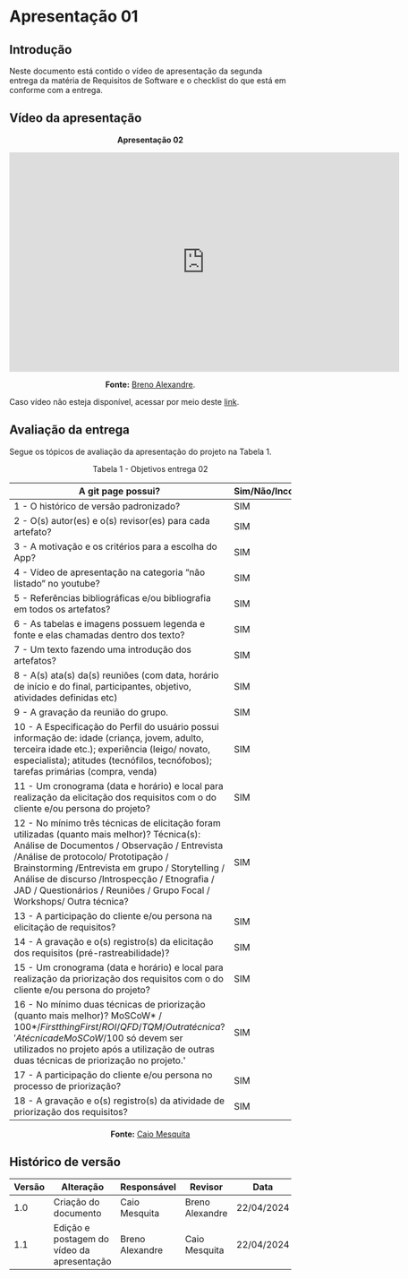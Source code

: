 # Apresentação 01 

## Introdução
Neste documento está contido o vídeo de apresentação da segunda entrega da matéria de Requisitos de Software e o checklist do que está em conforme com a entrega.

## Vídeo da apresentação


<center>

**Apresentação 02**

<iframe width="697" height="392" src="https://www.youtube.com/embed/OS4mE7wQ69U" title="Requisitos de software Apresentação 02 - G02" frameborder="0" allow="accelerometer; autoplay; clipboard-write; encrypted-media; gyroscope; picture-in-picture; web-share" referrerpolicy="strict-origin-when-cross-origin" allowfullscreen></iframe>

**Fonte:** [Breno Alexandre](https://github.com/brenoalexandre0).
</center>

Caso vídeo não esteja disponível, acessar por meio deste [link](https://www.youtube.com/watch?v=OS4mE7wQ69U).


## Avaliação da entrega

Segue os tópicos de avaliação da apresentação do projeto na Tabela 1.

<p align="center"> Tabela 1 - Objetivos entrega 02</p>

A git page possui?  | Sim/Não/Incompleto
--------- | ------
1 - O histórico de versão padronizado? | SIM
2 - O(s) autor(es) e o(s) revisor(es) para cada artefato? | SIM
3 - A motivação e os critérios para a escolha do App? | SIM
4 - Vídeo de apresentação na categoria “não listado” no youtube? | SIM
5 - Referências bibliográficas e/ou bibliografia em todos os artefatos? | SIM
6 - As tabelas e imagens possuem legenda e fonte e elas chamadas dentro dos texto? | SIM
7 - Um texto fazendo uma introdução dos artefatos? | SIM
8 - A(s) ata(s) da(s) reuniões (com data, horário de início e do final, participantes, objetivo, atividades definidas etc) | SIM
9 - A gravação da reunião do grupo. | SIM
10 - A Especificação do Perfil do usuário possui informação de: idade (criança, jovem, adulto, terceira idade etc.); experiência (leigo/ novato, especialista);  atitudes (tecnófilos, tecnófobos); tarefas primárias (compra, venda) | SIM
11 - Um cronograma (data e horário) e local para realização da elicitação dos requisitos com o do cliente e/ou persona do projeto? | SIM
12 - No mínimo três técnicas de elicitação foram utilizadas (quanto mais melhor)? Técnica(s): Análise de Documentos / Observação / Entrevista /Análise de protocolo/ Prototipação / Brainstorming /Entrevista em grupo / Storytelling / Análise de discurso /Introspecção / Etnografia / JAD / Questionários / Reuniões / Grupo Focal / Workshops/ Outra técnica? | SIM
13 - A participação do cliente e/ou persona na elicitação de requisitos? | SIM
14 - A gravação e o(s) registro(s) da elicitação dos requisitos (pré-rastreabilidade)? | SIM
15 - Um cronograma (data e horário) e local para realização da priorização dos requisitos com o do cliente e/ou persona do projeto? | SIM
16 - No mínimo duas técnicas de priorização (quanto mais melhor)? MoSCoW* / 100$* / First thing First / ROI / QFD / TQM / Outra técnica?  'A técnica de MoSCoW / 100$ só devem ser utilizados no projeto após a utilização de outras duas técnicas de priorização no projeto.' | SIM
17 - A participação do cliente e/ou persona no processo de priorização? | SIM
18 - A gravação e o(s) registro(s) da atividade de priorização dos requisitos? | SIM

<center>

**Fonte:** [Caio Mesquita](https://github.com/Caiomesvie)
</center>

## Histórico de versão

| Versão | Alteração                                                                 | Responsável     | Revisor      | Data       |
| ------ | ------------------------------------------------------------------------- | --------------- | ------------ | ---------- |
| 1.0    | Criação do documento                                                      | Caio Mesquita   | Breno Alexandre | 22/04/2024 |
| 1.1    | Edição e postagem do vídeo da apresentação | Breno Alexandre | Caio Mesquita  | 22/04/2024 |
